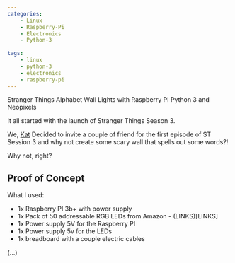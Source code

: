 ```yaml
---
categories:
    - Linux
    - Raspberry-Pi
    - Electronics
    - Python-3
    
tags:
    - linux
    - python-3
    - electronics
    - raspberry-pi
---
```


Stranger Things Alphabet Wall Lights with Raspberry Pi Python 3 and Neopixels

It all started with the launch of Stranger Things Season 3.

We, [Kat](https://www.bakerkat.com) Decided to invite a couple of friend for the first episode of ST Session 3 and why not create some scary wall that spells out some words?!

Why not, right?

## Proof of Concept

What I used:

* 1x Raspberry PI 3b+ with power supply
* 1x Pack of 50 addressable RGB LEDs from Amazon - (LINKS)[LINKS]
* 1x Power supply 5V for the Raspberry PI
* 1x Power supply 5v for the LEDs
* 1x breadboard with a couple electric cables

(...)
